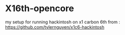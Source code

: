 # X16th-opencore
my setup for running hackintosh on x1 carbon 6th from : https://github.com/tylernguyen/x1c6-hackintosh
